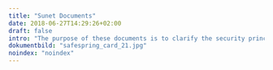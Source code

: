 ```yaml
---
title: "Sunet Documents"
date: 2018-06-27T14:29:26+02:00
draft: false
intro: "The purpose of these documents is to clarify the security principles in Safespring Private Cloud Service delivery for Sunet call off contract project."
dokumentbild: "safespring_card_21.jpg"
noindex: "noindex"
---
```

